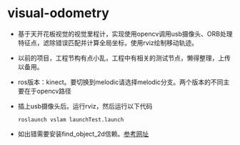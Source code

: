 # visual-odometry

- 基于天开花板视觉的视觉里程计，实现使用opencv调用usb摄像头、ORB处理特征点，滤除错误匹配并计算全局坐标，使用rviz绘制移动轨迹。

- 以前的项目，工程节构有点小乱，工程中有相关的测试节点，懒得整理，上传以备用。

- ros版本：kinect。要切换到melodic请选择melodic分支。两个版本的不同主要在于opencv路径

- 插上usb摄像头后。运行rviz，然后运行以下代码

  ```roslaunch vslam launchTest.launch```
- 如出错需要安装find_object_2d信赖。[参考网址](http://wiki.ros.org/find_object_2d)
